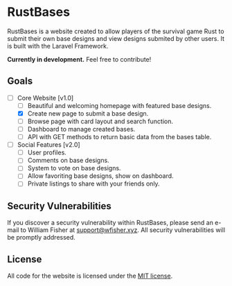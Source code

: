 # RustBases

RustBases is a website created to allow players of the survival game Rust to submit their own base designs and view designs submited by other users. It is built with the Laravel Framework.

**Currently in development.** Feel free to contribute!

## Goals

- [ ] Core Website [v1.0]
  - [ ] Beautiful and welcoming homepage with featured base designs.
  - [x] Create new page to submit a base design.
  - [ ] Browse page with card layout and search function.
  - [ ] Dashboard to manage created bases.
  - [ ] API with GET methods to return basic data from the bases table.
- [ ] Social Features [v2.0]
  - [ ] User profiles.
  - [ ] Comments on base designs.
  - [ ] System to vote on base designs.
  - [ ] Allow favoriting base designs, show on dashboard.
  - [ ] Private listings to share with your friends only.

## Security Vulnerabilities

If you discover a security vulnerability within RustBases, please send an e-mail to William Fisher at support@wfisher.xyz. All security vulnerabilities will be promptly addressed.

## License

All code for the website is licensed under the [MIT license](http://opensource.org/licenses/MIT).
